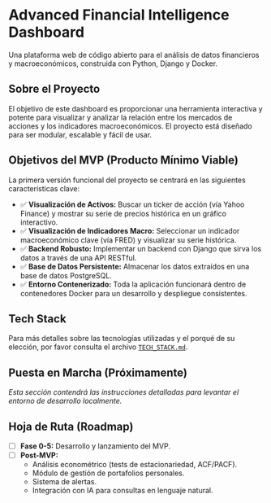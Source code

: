 # Advanced Financial Intelligence Dashboard

Una plataforma web de código abierto para el análisis de datos financieros y macroeconómicos, construida con Python, Django y Docker.

## Sobre el Proyecto

El objetivo de este dashboard es proporcionar una herramienta interactiva y potente para visualizar y analizar la relación entre los mercados de acciones y los indicadores macroeconómicos. El proyecto está diseñado para ser modular, escalable y fácil de usar.

## Objetivos del MVP (Producto Mínimo Viable)

La primera versión funcional del proyecto se centrará en las siguientes características clave:

-   ✅ **Visualización de Activos:** Buscar un ticker de acción (vía Yahoo Finance) y mostrar su serie de precios histórica en un gráfico interactivo.
-   ✅ **Visualización de Indicadores Macro:** Seleccionar un indicador macroeconómico clave (vía FRED) y visualizar su serie histórica.
-   ✅ **Backend Robusto:** Implementar un backend con Django que sirva los datos a través de una API RESTful.
-   ✅ **Base de Datos Persistente:** Almacenar los datos extraídos en una base de datos PostgreSQL.
-   ✅ **Entorno Contenerizado:** Toda la aplicación funcionará dentro de contenedores Docker para un desarrollo y despliegue consistentes.

## Tech Stack

Para más detalles sobre las tecnologías utilizadas y el porqué de su elección, por favor consulta el archivo [`TECH_STACK.md`](./TECH_STACK.md).

## Puesta en Marcha (Próximamente)

_Esta sección contendrá las instrucciones detalladas para levantar el entorno de desarrollo localmente._

## Hoja de Ruta (Roadmap)

-   [ ] **Fase 0-5:** Desarrollo y lanzamiento del MVP.
-   [ ] **Post-MVP:**
    -   Análisis econométrico (tests de estacionariedad, ACF/PACF).
    -   Módulo de gestión de portafolios personales.
    -   Sistema de alertas.
    -   Integración con IA para consultas en lenguaje natural.
